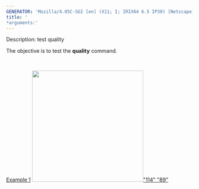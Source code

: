 ```yaml
---
GENERATOR: 'Mozilla/4.05C-SGI [en] (X11; I; IRIX64 6.5 IP30) [Netscape]'
title: '
*arguments:'
---
```


 Description: test quality

   The objective is to test the **quality** command.

    

   [Example 1](description_qual.md)
   [<img height="300" width="300" src="https://lanl.github.io/LaGriT/docsassets/images/qual1_tn.gif">"114"
   "89"](description_qual.md)
